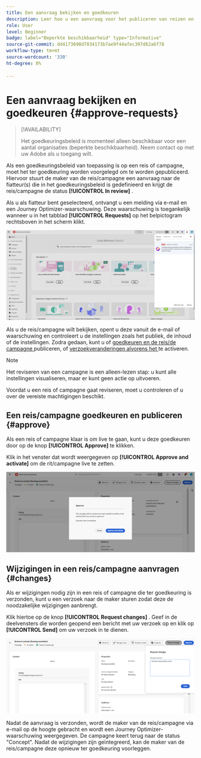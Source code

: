 ```yaml
---
title: Een aanvraag bekijken en goedkeuren
description: Leer hoe u een aanvraag voor het publiceren van reizen en campagnes kunt beoordelen en goedkeuren.
role: User
level: Beginner
badge: label="Beperkte beschikbaarheid" type="Informative"
source-git-commit: dd4173698d7034173b7ae9f44afec397d62a6f78
workflow-type: tm+mt
source-wordcount: '330'
ht-degree: 0%

---
```



# Een aanvraag bekijken en goedkeuren {#approve-requests}

>[!AVAILABILITY]
>
> Het goedkeuringsbeleid is momenteel alleen beschikbaar voor een aantal organisaties (beperkte beschikbaarheid). Neem contact op met uw Adobe als u toegang wilt.

Als een goedkeuringsbeleid van toepassing is op een reis of campagne, moet het ter goedkeuring worden voorgelegd om te worden gepubliceerd. Hiervoor stuurt de maker van de reis/campagne een aanvraag naar de fiatteur(s) die in het goedkeuringsbeleid is gedefinieerd en krijgt de reis/campagne de status **[!UICONTROL In review]** .

Als u als fiatteur bent geselecteerd, ontvangt u een melding via e-mail en een Journey Optimizer-waarschuwing. Deze waarschuwing is toegankelijk wanneer u in het tabblad **[!UICONTROL Requests]** op het belpictogram rechtsboven in het scherm klikt.

![](assets/request-notification.png)

Als u de reis/campagne wilt bekijken, opent u deze vanuit de e-mail of waarschuwing en controleert u de instellingen zoals het publiek, de inhoud of de instellingen.
Zodra gedaan, kunt u of [ goedkeuren en de reis/de campagne ](#approve) publiceren, of [ verzoekveranderingen alvorens het ](#changes) te activeren.

>[!NOTE]
>
>Het reviseren van een campagne is een alleen-lezen stap: u kunt alle instellingen visualiseren, maar er kunt geen actie op uitvoeren.
>
>Voordat u een reis of campagne gaat reviseren, moet u controleren of u over de vereiste machtigingen beschikt.

## Een reis/campagne goedkeuren en publiceren {#approve}

Als een reis of campagne klaar is om live te gaan, kunt u deze goedkeuren door op de knop **[!UICONTROL Approve]** te klikken.

Klik in het venster dat wordt weergegeven op **[!UICONTROL Approve and activate]** om de rit/campagne live te zetten.

![](assets/approve-request.png)

## Wijzigingen in een reis/campagne aanvragen {#changes}

Als er wijzigingen nodig zijn in een reis of campagne die ter goedkeuring is verzonden, kunt u een verzoek naar de maker sturen zodat deze de noodzakelijke wijzigingen aanbrengt.

Klik hiertoe op de knop **[!UICONTROL Request changes]** . Geef in de deelvensters die worden geopend een bericht met uw verzoek op en klik op **[!UICONTROL Send]** om uw verzoek in te dienen.

![](assets/request-changes.png)

Nadat de aanvraag is verzonden, wordt de maker van de reis/campagne via e-mail op de hoogte gebracht en wordt een Journey Optimizer-waarschuwing weergegeven. De campagne keert terug naar de status &quot;Concept&quot;. Nadat de wijzigingen zijn geïntegreerd, kan de maker van de reis/campagne deze opnieuw ter goedkeuring voorleggen.
